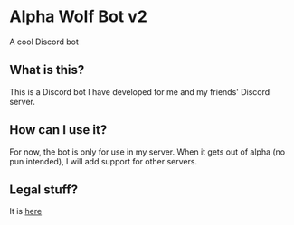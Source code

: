 Alpha Wolf Bot v2
=================

A cool Discord bot

What is this?
-------------

This is a Discord bot I have developed for me and my friends' Discord server.

How can I use it?
-----------------

For now, the bot is only for use in my server. When it gets out of alpha (no pun intended), I will add support for other servers.

Legal stuff?
-------------
It is [here](./LEGAL.md)